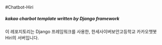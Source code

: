 #Chatbot-Hiri
##### kakao charbot template written by Django framework


이 레포지토리는 Django 프레임워크를 사용한, 한세사이버보안고등학교 카카오챗봇 Hiri의 서버입니다.